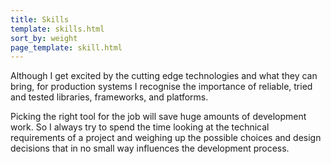 ```yaml
---
title: Skills
template: skills.html
sort_by: weight
page_template: skill.html
---
```


Although I get excited by the cutting edge technologies and what they can bring, for production systems I recognise the importance of reliable, tried and tested libraries, frameworks, and platforms.

Picking the right tool for the job will save huge amounts of development work. So I always try to spend the time looking at the technical requirements of a project and weighing up the possible choices and design decisions that in no small way influences the development process.
